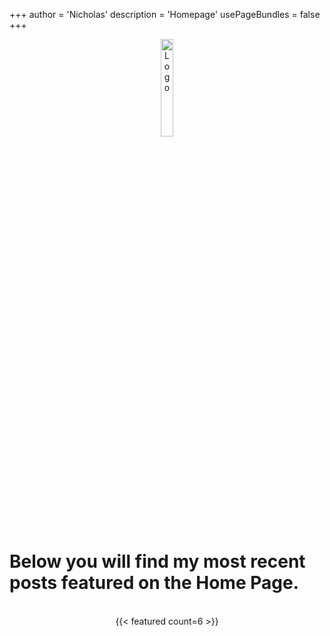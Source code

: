 +++
author = 'Nicholas'
description = 'Homepage'
usePageBundles = false
+++
<br>
<p style="text-align:center;"><img src="https://i.ibb.co/2qngtJf/Tech-Relay-3.png" alt="Logo" height="20%" width="20%"></p>
<div>
	<body>
		<h1>Below you will find my most recent posts featured on the Home Page.</h1>
	</body>
</div>
<br>
<div style="text-align: center;">
{{< featured count=6 >}}
</div>